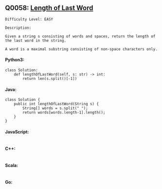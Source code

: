 ## Q0058: [Length of Last Word](https://leetcode.com/problems/length-of-last-word/)

```
Difficulty Level: EASY
```

```
Description:

Given a string s consisting of words and spaces, return the length of the last word in the string.

A word is a maximal substring consisting of non-space characters only.
```

#### Python3:

```
class Solution:
    def lengthOfLastWord(self, s: str) -> int:
        return len(s.split()[-1])
```

#### Java:

```
class Solution {
    public int lengthOfLastWord(String s) {
        String[] words = s.split(" ");
        return words[words.length-1].length();
    }
}
```

#### JavaScript:

```

```

#### C++:

```

```

#### Scala:

```

```

#### Go:

```

```